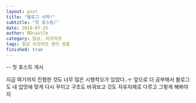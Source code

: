 ```yaml
---
layout: post
title: "블로그 시작!"
subtitle: "첫 포스팅!"
date: 2018-07-25
author: RDcastle
category: 일상, 이것저것
tags: 일상 이것저것 생각 성찰
finished: true
---
```


-- 첫 포스트 게시

지금 여기까지 진행한 것도 너무 많은 시행착오가 있었다..ㅜ
앞으로 더 공부해서 블로그도 내 입맛에 맞게 다시 꾸미고 구조도 바궈보고
깃도 자유자재로 다루고
그렇게 해봐야지
